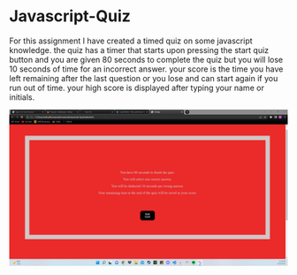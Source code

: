 # Javascript-Quiz

For this assignment I have created a timed quiz on some javascript knowledge.
the quiz has a timer that starts upon pressing the start quiz button and you are given
80 seconds to complete the quiz but you will lose 10 seconds of time for an incorrect answer.
your score is the time you have left remaining after the last question or you lose and can start again if you
run out of time. your high score is displayed after typing your name or initials.

![Photo of quiz](assets\image\javascript-quiz-screenshot.png)
